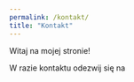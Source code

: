 ```yaml
---
permalink: /kontakt/
title: "Kontakt"
---
```


Witaj na mojej stronie!

<p>W razie kontaktu odezwij się na <span id="kontakt"></span></p>
<script>
    var obfuscated = "strunazastruna[malpa]gmail[kropka]com";
    var element = document.getElementById("kontakt");
    element.innerHTML = obfuscated.replace("[malpa]", "@").replace("[kropka]", ".");
</script>
